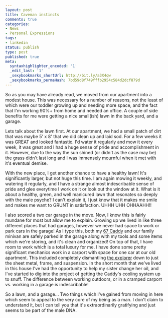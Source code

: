 ```yaml
---
layout: post
title: Caveman instincts
comments: true
categories:
- News
- Personal Expressions
tags:
- linkedin
status: publish
type: post
published: true
meta:
  syntaxhighlighter_encoded: '1'
  _edit_last: '1'
  _sexybookmarks_shortUrl: http://bit.ly/a3X4qw
  _sexybookmarks_permaHash: 7bd59d8f749fffb2954c584d2dcf879d
---
```

So as you may have already read, we moved from our apartment into a modest house.  This was necessary for a number of reasons, not the least of which were our toddler growing up and needing more space, and the fact that I'm working 90%+ from home and needed an office.  A couple of side benefits for me were getting a nice small(ish) lawn in the back yard, and a garage.

Lets talk about the lawn first.  At our apartment, we had a small patch of dirt that was maybe 5' x 8' that we did clean up and laid sod.  For a few weeks it was GREAT and looked fantastic.  I'd water it regularly and mow it every week, it was great and I had a huge sense of pride and accomplishment in it.  However, due to the way the sun shined (or didn't as the case may be) the grass didn't last long and I was immensely mournful when it met with it's eventual demise.  

With the new place, I get another chance to have a healthy lawn!  It's significantly larger, but not huge this time.  I am again mowing it weekly, and watering it regularly, and I have a strange almost indescribable sense of pride and glee everytime I work on it or look out the window at it.  What is it about a healthy, green, and well manicured lawn that resonates so deeply with the male psyche?  I can't explain it, I just know that it makes me smile and makes me want to GRUNT in satisfaction.  UHHH UHH OHHAAHH!!

I also scored a two car garage in the move.  Now, I know this is fairly mundane for most but allow me to explain.  Growing up we lived in like three different places that had garages, however we never had space to work or park cars in the garage!  As I type this, both my <a href="http://www.nslms.com/category/cars/1967-cadillac-sedan-deville/">67 Caddy</a> and our family minivan are safely parked in the garage along with my tools and some items which we're storing, and it's clean and organized!  On top of that, I have room to work which is a total luxury for me.  I have done some pretty significant mechanics work in a carport with space for one car at our old apartment.  This included completely dismantling <a href="http://www.nslms.com/2009/09/03/the-x-is-dead-long-live-the-x/">the explorer</a> down to just the sheet metal, frame, and suspension.  In the short month that we've lived in this house I've had the opportunity to help my sister change her oil, and I've started to dig into the project of getting the Caddy's cooling system up to snuff.  The difference between working outdoors, or in a cramped carport vs. working in a garage is indescribable!

So a lawn, and a garage...  Two things which I've gained from moving in here which seem to appeal to the very core of my being as a man.  I don't claim to understand it, but I can tell you that it's extraordinarily gratifying and just seems to be part of the male DNA.
